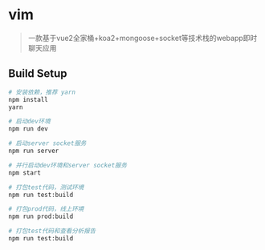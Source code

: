 # vim

> 一款基于vue2全家桶+koa2+mongoose+socket等技术栈的webapp即时聊天应用

## Build Setup

``` bash
# 安装依赖，推荐 yarn
npm install
yarn

# 启动dev环境
npm run dev

# 启动server socket服务
npm run server

# 并行启动dev环境和server socket服务
npm start

# 打包test代码，测试环境
npm run test:build

# 打包prod代码，线上环境
npm run prod:build

# 打包test代码和查看分析报告
npm run test:build
```
